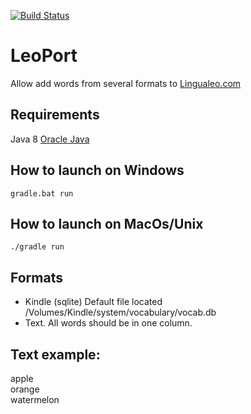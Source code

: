 [![Build Status](https://travis-ci.org/relaxart/LeoPort.svg?branch=master)](https://travis-ci.org/relaxart/LeoPort)

LeoPort
=======
Allow add words from several formats to [Lingualeo.com](http://lingualeo.com/)

## Requirements
Java 8
[Oracle Java](http://www.oracle.com/technetwork/java/javase/downloads/jdk8-downloads-2133151.html)

## How to launch on Windows
```
gradle.bat run
```

## How to launch on MacOs/Unix
```
./gradle run
```

## Formats
- Kindle (sqlite) Default file located /Volumes/Kindle/system/vocabulary/vocab.db
- Text. All words should be in one column.

## Text example:
apple  
orange  
watermelon
